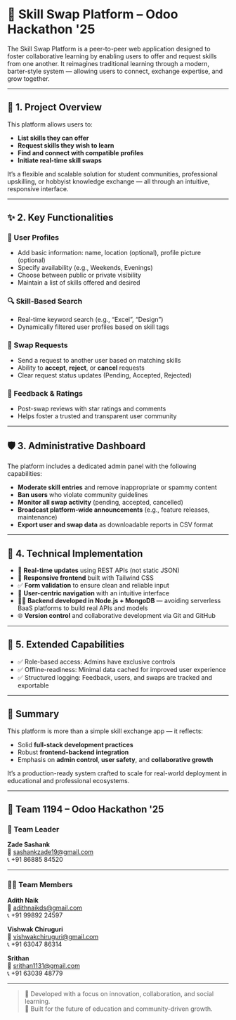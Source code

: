 # 💼 Skill Swap Platform – Odoo Hackathon '25

The Skill Swap Platform is a peer-to-peer web application designed to foster collaborative learning by enabling users to offer and request skills from one another. It reimagines traditional learning through a modern, barter-style system — allowing users to connect, exchange expertise, and grow together.

---

## 🔹 1. Project Overview

This platform allows users to:
- **List skills they can offer**
- **Request skills they wish to learn**
- **Find and connect with compatible profiles**
- **Initiate real-time skill swaps**

It’s a flexible and scalable solution for student communities, professional upskilling, or hobbyist knowledge exchange — all through an intuitive, responsive interface.

---

## ✨ 2. Key Functionalities

### 👤 User Profiles
- Add basic information: name, location (optional), profile picture (optional)
- Specify availability (e.g., Weekends, Evenings)
- Choose between public or private visibility
- Maintain a list of skills offered and desired

### 🔍 Skill-Based Search
- Real-time keyword search (e.g., “Excel”, “Design”)
- Dynamically filtered user profiles based on skill tags

### 🔁 Swap Requests
- Send a request to another user based on matching skills
- Ability to **accept**, **reject**, or **cancel** requests
- Clear request status updates (Pending, Accepted, Rejected)

### 📝 Feedback & Ratings
- Post-swap reviews with star ratings and comments
- Helps foster a trusted and transparent user community

---

## 🛡️ 3. Administrative Dashboard

The platform includes a dedicated admin panel with the following capabilities:
- **Moderate skill entries** and remove inappropriate or spammy content
- **Ban users** who violate community guidelines
- **Monitor all swap activity** (pending, accepted, cancelled)
- **Broadcast platform-wide announcements** (e.g., feature releases, maintenance)
- **Export user and swap data** as downloadable reports in CSV format

---

## 🧠 4. Technical Implementation

- 🔄 **Real-time updates** using REST APIs (not static JSON)
- 🎨 **Responsive frontend** built with Tailwind CSS
- ✅ **Form validation** to ensure clean and reliable input
- 🧭 **User-centric navigation** with an intuitive interface
- 👨‍💻 **Backend developed in Node.js + MongoDB** — avoiding serverless BaaS platforms to build real APIs and models
- 🌐 **Version control** and collaborative development via Git and GitHub

---

## 🔧 5. Extended Capabilities

- ✅ Role-based access: Admins have exclusive controls
- ✅ Offline-readiness: Minimal data cached for improved user experience
- ✅ Structured logging: Feedback, users, and swaps are tracked and exportable

---

## 🎯 Summary

This platform is more than a simple skill exchange app — it reflects:
- Solid **full-stack development practices**
- Robust **frontend-backend integration**
- Emphasis on **admin control**, **user safety**, and **collaborative growth**

It’s a production-ready system crafted to scale for real-world deployment in educational and professional ecosystems.

---

## 👥 Team 1194 – Odoo Hackathon '25

### 👤 Team Leader  
**Zade Sashank**  
📧 sashankzade19@gmail.com  
📞 +91 86885 84520

---

### 👨‍💻 Team Members

**Adith Naik**  
📧 adithnaikds@gmail.com  
📞 +91 99892 24597

**Vishwak Chiruguri**  
📧 vishwakchiruguri@gmail.com  
📞 +91 63047 86314

**Srithan**  
📧 srithan1131@gmail.com  
📞 +91 63039 48779

---

> 🏁 Developed with a focus on innovation, collaboration, and social learning.  
> 📌 Built for the future of education and community-driven growth.
